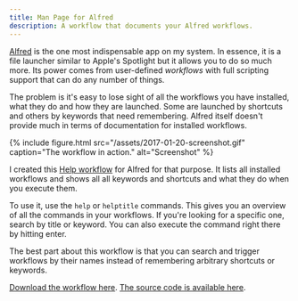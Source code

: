 ```yaml
---
title: Man Page for Alfred
description: A workflow that documents your Alfred workflows.
---
```


[Alfred](https://alfredapp.com) is the one most indispensable app on my system. In essence, it is a file launcher similar to Apple's Spotlight but it allows you to do so much more. Its power comes from user-defined *workflows* with full scripting support that can do any number of things.

The problem is it's easy to lose sight of all the workflows you have installed, what they do and how they are launched. Some are launched by shortcuts and others by keywords that need remembering. Alfred itself doesn't provide much in terms of documentation for installed workflows.

{% include figure.html src="/assets/2017-01-20-screenshot.gif" caption="The workflow in action." alt="Screenshot" %}

I created this [Help workflow][github] for Alfred for that purpose. It lists all installed workflows and shows all all keywords and shortcuts and what they do when you execute them.

To use it, use the `help` or `helptitle` commands. This gives you an overview of all the commands in your workflows. If you're looking for a specific one, search by title or keyword. You can also execute the command right there by hitting enter.

The best part about this workflow is that you can search and trigger workflows by their names instead of remembering arbitrary shortcuts or keywords.

[Download the workflow here](https://github.com/arthurhammer/alfred-workflows/blob/master/help/Help.alfredworkflow?raw=true). [The source code is available here][github].

[github]: https://github.com/arthurhammer/alfred-workflows/tree/master/help
